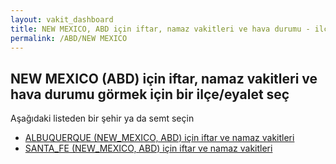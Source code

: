 ```yaml
---
layout: vakit_dashboard
title: NEW MEXICO, ABD için iftar, namaz vakitleri ve hava durumu - ilçe/eyalet seç
permalink: /ABD/NEW MEXICO
---
```


## NEW MEXICO (ABD) için iftar, namaz vakitleri ve hava durumu  görmek için bir ilçe/eyalet seç

Aşağıdaki listeden bir şehir ya da semt seçin

* [ALBUQUERQUE (NEW_MEXICO, ABD) için iftar ve namaz vakitleri](/ABD/NEW_MEXICO/ALBUQUERQUE)
* [SANTA_FE (NEW_MEXICO, ABD) için iftar ve namaz vakitleri](/ABD/NEW_MEXICO/SANTA_FE)

<script type="text/javascript">
  var GLOBAL_COUNTRY = 'ABD';
  var GLOBAL_CITY = 'NEW MEXICO';
  var GLOBAL_STATE = 'NEW MEXICO';
</script>
